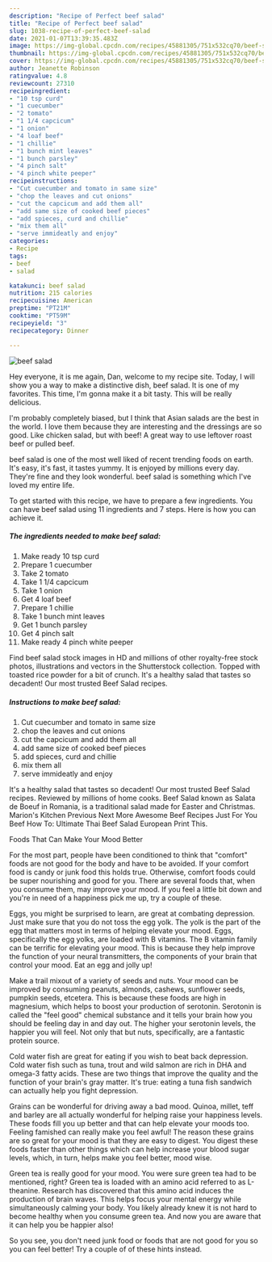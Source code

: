 ```yaml
---
description: "Recipe of Perfect beef salad"
title: "Recipe of Perfect beef salad"
slug: 1038-recipe-of-perfect-beef-salad
date: 2021-01-07T13:39:35.483Z
image: https://img-global.cpcdn.com/recipes/45881305/751x532cq70/beef-salad-recipe-main-photo.jpg
thumbnail: https://img-global.cpcdn.com/recipes/45881305/751x532cq70/beef-salad-recipe-main-photo.jpg
cover: https://img-global.cpcdn.com/recipes/45881305/751x532cq70/beef-salad-recipe-main-photo.jpg
author: Jeanette Robinson
ratingvalue: 4.8
reviewcount: 27310
recipeingredient:
- "10 tsp curd"
- "1 cuecumber"
- "2 tomato"
- "1 1/4 capcicum"
- "1 onion"
- "4 loaf beef"
- "1 chillie"
- "1 bunch mint leaves"
- "1 bunch parsley"
- "4 pinch salt"
- "4 pinch white peeper"
recipeinstructions:
- "Cut cuecumber and tomato in same size"
- "chop the leaves and cut onions"
- "cut the capcicum and add them all"
- "add same size of cooked beef pieces"
- "add spieces, curd and chillie"
- "mix them all"
- "serve immideatly and enjoy"
categories:
- Recipe
tags:
- beef
- salad

katakunci: beef salad 
nutrition: 215 calories
recipecuisine: American
preptime: "PT21M"
cooktime: "PT59M"
recipeyield: "3"
recipecategory: Dinner

---
```



![beef salad](https://img-global.cpcdn.com/recipes/45881305/751x532cq70/beef-salad-recipe-main-photo.jpg)

Hey everyone, it is me again, Dan, welcome to my recipe site. Today, I will show you a way to make a distinctive dish, beef salad. It is one of my favorites. This time, I'm gonna make it a bit tasty. This will be really delicious.

I&#39;m probably completely biased, but I think that Asian salads are the best in the world. I love them because they are interesting and the dressings are so good. Like chicken salad, but with beef! A great way to use leftover roast beef or pulled beef.

beef salad is one of the most well liked of recent trending foods on earth. It's easy, it's fast, it tastes yummy. It is enjoyed by millions every day. They're fine and they look wonderful. beef salad is something which I've loved my entire life.


To get started with this recipe, we have to prepare a few ingredients. You can have beef salad using 11 ingredients and 7 steps. Here is how you can achieve it.

<!--inarticleads1-->

##### The ingredients needed to make beef salad:

1. Make ready 10 tsp curd
1. Prepare 1 cuecumber
1. Take 2 tomato
1. Take 1 1/4 capcicum
1. Take 1 onion
1. Get 4 loaf beef
1. Prepare 1 chillie
1. Take 1 bunch mint leaves
1. Get 1 bunch parsley
1. Get 4 pinch salt
1. Make ready 4 pinch white peeper


Find beef salad stock images in HD and millions of other royalty-free stock photos, illustrations and vectors in the Shutterstock collection. Topped with toasted rice powder for a bit of crunch. It&#39;s a healthy salad that tastes so decadent! Our most trusted Beef Salad recipes. 

<!--inarticleads2-->

##### Instructions to make beef salad:

1. Cut cuecumber and tomato in same size
1. chop the leaves and cut onions
1. cut the capcicum and add them all
1. add same size of cooked beef pieces
1. add spieces, curd and chillie
1. mix them all
1. serve immideatly and enjoy


It&#39;s a healthy salad that tastes so decadent! Our most trusted Beef Salad recipes. Reviewed by millions of home cooks. Beef Salad known as Salata de Boeuf in Romania, is a traditional salad made for Easter and Christmas. Marion&#39;s Kitchen Previous Next More Awesome Beef Recipes Just For You Beef How To: Ultimate Thai Beef Salad European Print This. 

Foods That Can Make Your Mood Better


For the most part, people have been conditioned to think that "comfort" foods are not good for the body and have to be avoided. If your comfort food is candy or junk food this holds true. Otherwise, comfort foods could be super nourishing and good for you. There are several foods that, when you consume them, may improve your mood. If you feel a little bit down and you're in need of a happiness pick me up, try a couple of these.

Eggs, you might be surprised to learn, are great at combating depression. Just make sure that you do not toss the egg yolk. The yolk is the part of the egg that matters most in terms of helping elevate your mood. Eggs, specifically the egg yolks, are loaded with B vitamins. The B vitamin family can be terrific for elevating your mood. This is because they help improve the function of your neural transmitters, the components of your brain that control your mood. Eat an egg and jolly up!

Make a trail mixout of a variety of seeds and nuts. Your mood can be improved by consuming peanuts, almonds, cashews, sunflower seeds, pumpkin seeds, etcetera. This is because these foods are high in magnesium, which helps to boost your production of serotonin. Serotonin is called the "feel good" chemical substance and it tells your brain how you should be feeling day in and day out. The higher your serotonin levels, the happier you will feel. Not only that but nuts, specifically, are a fantastic protein source.

Cold water fish are great for eating if you wish to beat back depression. Cold water fish such as tuna, trout and wild salmon are rich in DHA and omega-3 fatty acids. These are two things that improve the quality and the function of your brain's gray matter. It's true: eating a tuna fish sandwich can actually help you fight depression. 

Grains can be wonderful for driving away a bad mood. Quinoa, millet, teff and barley are all actually wonderful for helping raise your happiness levels. These foods fill you up better and that can help elevate your moods too. Feeling famished can really make you feel awful! The reason these grains are so great for your mood is that they are easy to digest. You digest these foods faster than other things which can help increase your blood sugar levels, which, in turn, helps make you feel better, mood wise.

Green tea is really good for your mood. You were sure green tea had to be mentioned, right? Green tea is loaded with an amino acid referred to as L-theanine. Research has discovered that this amino acid induces the production of brain waves. This helps focus your mental energy while simultaneously calming your body. You likely already knew it is not hard to become healthy when you consume green tea. And now you are aware that it can help you be happier also!

So you see, you don't need junk food or foods that are not good for you so you can feel better! Try  a  couple of  of  these  hints  instead.

